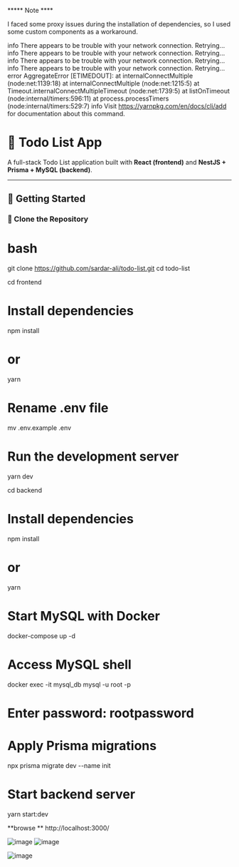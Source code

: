 ***** Note ****

I faced some proxy issues during the installation of dependencies, so I used some custom components as a workaround.

info There appears to be trouble with your network connection. Retrying...
info There appears to be trouble with your network connection. Retrying...
info There appears to be trouble with your network connection. Retrying...
info There appears to be trouble with your network connection. Retrying...
error AggregateError [ETIMEDOUT]: 
    at internalConnectMultiple (node:net:1139:18)
    at internalConnectMultiple (node:net:1215:5)
    at Timeout.internalConnectMultipleTimeout (node:net:1739:5)
    at listOnTimeout (node:internal/timers:596:11)
    at process.processTimers (node:internal/timers:529:7)
info Visit https://yarnpkg.com/en/docs/cli/add for documentation about this command.






# 📝 Todo List App

A full-stack Todo List application built with **React (frontend)** and **NestJS + Prisma + MySQL (backend)**.

---

## 🚀 Getting Started

### 🧰 Clone the Repository

# bash
git clone https://github.com/sardar-ali/todo-list.git
cd todo-list


cd frontend

# **Install dependencies**
npm install
# or
yarn

# Rename .env file
mv .env.example .env

# Run the development server
yarn dev


cd backend

# Install dependencies
npm install
# or
yarn

# Start MySQL with Docker
docker-compose up -d

# Access MySQL shell
docker exec -it mysql_db mysql -u root -p
# Enter password: rootpassword

# Apply Prisma migrations
npx prisma migrate dev --name init

# Start backend server
yarn start:dev

**browse **
http://localhost:3000/

![image](https://github.com/user-attachments/assets/7b74384b-ee51-4a2f-b652-557f2638e695)
![image](https://github.com/user-attachments/assets/0ca194ed-d3cd-46a1-a267-433f5198a614)

![image](https://github.com/user-attachments/assets/75b7b1e7-d6f3-4f57-967b-b603c171ab27)


